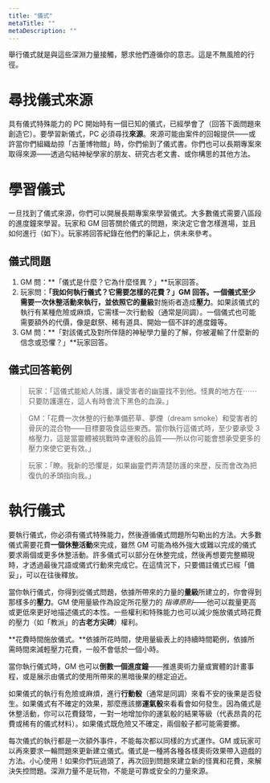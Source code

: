 ```yaml
---
title: "儀式"
metaTitle: ""
metaDescription: ""
---
```


舉行儀式就是與這些深淵力量接觸，懇求他們遵循你的意志。這是不無風險的行徑。

# 尋找儀式來源

具有<span class="game-term">儀式</span>特殊能力的 PC 開始時有一個已知的儀式，已經學會了（回答下面問題來創造它）。要學習新儀式，PC 必須尋找**來源**。來源可能由案件的回報提供——或許當你們組織劫掠「古董博物館」時，你們偷到了儀式書。你們也可以長期專案來取得來源——透過勾結神秘學家的朋友、研究古老文書、或你構思的其他方法。

# 學習儀式

一旦找到了儀式來源，你們可以開展長期專案來學習儀式。大多數儀式需要八區段的進度鐘來學習。玩家和 GM 回答關於儀式的問題，來決定它會怎樣進場，並且如何進行（如下）。玩家將回答紀錄在他們的筆記上，供未來參考。

## 儀式問題

1. GM 問：**「儀式是什麼？它為什麼怪異？」**玩家回答。
2. 玩家問：**「我如何執行儀式？它需要怎樣的花費？」**GM 回答。一個儀式至少需要一次休整活動來執行，並依照它的**量級**對施術者造成**壓力**。如果該儀式的執行有某種危險或麻煩，它需樣一次行動骰（通常是<span class="game-term">同調</span>）。一個儀式也可能需要額外的代價，像是獻祭、稀有道具、開始一個不詳的進度鐘等。
3. GM 問：**「對該儀式及對所伴隨的神秘學力量的了解，你被灌輸了什麼新的信念或恐懼？」**玩家回答。

## 儀式回答範例

>玩家：「這儀式能給人防護，讓受害者的幽靈找不到他。怪異的地方在⋯⋯只要防護還在，這人有時會流下黑色的血淚。」

> GM：「花費一次休整的行動準備菸草、夢煙（dream smoke）和受害者的骨灰的混合物——目標要吸食這些東西。當你執行這儀式時，至少要承受 3 格壓力，這是當靈體被挑戰時幸運骰的品質——所以你可能會想承受更多的壓力來使它更有效。」

>玩家：「瞭。我新的恐懼是，如果幽靈們弄清楚防護的來歷，反而會改為把復仇的矛頭指向我。」

# 執行儀式

要執行儀式，你必須有<span class="game-term">儀式</span>特殊能力，然後遵循儀式問題所勾勒出的方法。大多數儀式需要花費**一個休整活動**來完成，雖然 GM 可能為格外強大或難以完成的儀式要求兩個或更多休整活動。許多儀式可以部分在休整完成，然後再想要完整顯現時，才透過最後咒語或儀式行動來完成它。在這情況下，只要備註儀式已經「備妥」，可以在往後釋放。 

當你執行儀式，你得到從儀式問題，依據所帶來的力量的**量級**所建立的，你會得到那樣多的**壓力**。GM 使用量級作為設定所花壓力的 _指導原則_——他可以裁量更高或更低來更好地描述儀式的本性。一些權利和特殊能力也可以減少施放儀式時花費的壓力（如「教派」的**古老方尖碑**）權利。

**花費時間施放儀式。**依據所花時間，使用量級表上的持續時間範例，依據所需時間來減輕壓力花費，一般不會低於一個小時。

當你執行儀式時，GM 也可以**倒數一個進度鐘**——推進奧術力量或實體的計畫事程，或是展示由儀式的使用所帶來的黑暗後果的穩定迫近。

如果儀式的執行有危險或麻煩，進行**行動骰**（通常是<span class="game-term">同調</span>）來看不安的後果是否發生。如果儀式有不確定的效果，那麼應該擲**運氣骰**來看看會如何發生。因為儀式是休整活動，你可以花費<span class="game-term">錢幣</span>，一對一地增加你的運氣骰的結果等級（代表昂貴的花費或稀有的儀式材料）。如果儀式既危險又不確定，兩個骰子都可能需要擲。

每次儀式的執行都是一次額外事件，不能每次都以同樣的方式運作。GM 或玩家可以再來要求一輪問題來更新建立儀式。儀式是一種將各種各樣奧術效果帶入遊戲的方法。小心使用！如果你們玩過頭了，再次回到問題來建立新的怪異和花費，來解決失控問題。深淵力量不是玩物，不能是可靠或安全的力量來源。